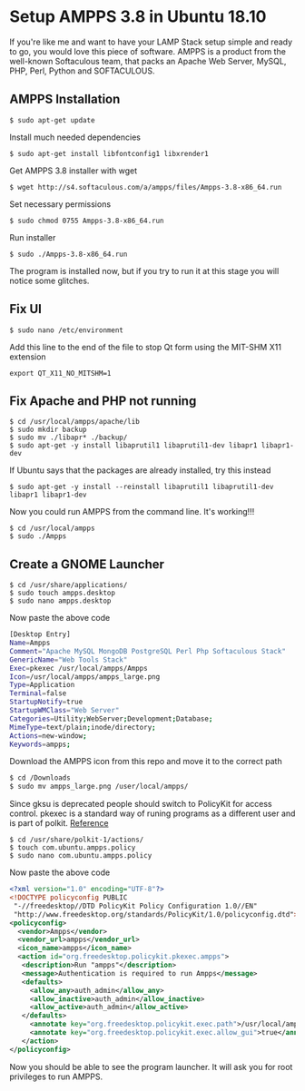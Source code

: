 # Setup AMPPS 3.8 in Ubuntu 18.10
If you're like me and want to have your LAMP Stack setup simple and ready to go, you would love this piece of software. AMPPS is a product from the well-known Softaculous team, that packs an Apache Web Server, MySQL, PHP, Perl, Python and SOFTACULOUS.

## AMPPS Installation
```console
$ sudo apt-get update
```
Install much needed dependencies
```console
$ sudo apt-get install libfontconfig1 libxrender1
```
Get AMPPS 3.8 installer with wget
```console
$ wget http://s4.softaculous.com/a/ampps/files/Ampps-3.8-x86_64.run
```
Set necessary permissions
```console
$ sudo chmod 0755 Ampps-3.8-x86_64.run
```
Run installer
```console
$ sudo ./Ampps-3.8-x86_64.run
```

The program is installed now, but if you try to run it at this stage you will notice some glitches.

## Fix UI

```console
$ sudo nano /etc/environment
```

Add this line to the end of the file to stop Qt form using the MIT-SHM X11 extension
```console
export QT_X11_NO_MITSHM=1
```

## Fix Apache and PHP not running

```console
$ cd /usr/local/ampps/apache/lib
$ sudo mkdir backup
$ sudo mv ./libapr* ./backup/
$ sudo apt-get -y install libaprutil1 libaprutil1-dev libapr1 libapr1-dev
```

If Ubuntu says that the packages are already installed, try this instead

```console
$ sudo apt-get -y install --reinstall libaprutil1 libaprutil1-dev libapr1 libapr1-dev
```

Now you could run AMPPS from the command line. It's working!!!

```console
$ cd /usr/local/ampps
$ sudo ./Ampps
```

## Create a GNOME Launcher

```console
$ cd /usr/share/applications/
$ sudo touch ampps.desktop
$ sudo nano ampps.desktop
```
Now paste the above code
```bash
[Desktop Entry]
Name=Ampps
Comment="Apache MySQL MongoDB PostgreSQL Perl Php Softaculous Stack"
GenericName="Web Tools Stack"
Exec=pkexec /usr/local/ampps/Ampps
Icon=/usr/local/ampps/ampps_large.png
Type=Application
Terminal=false
StartupNotify=true
StartupWMClass="Web Server"
Categories=Utility;WebServer;Development;Database;
MimeType=text/plain;inode/directory;
Actions=new-window;
Keywords=ampps;
```
Download the AMPPS icon from this repo and move it to the correct path
```bash
$ cd /Downloads
$ sudo mv ampps_large.png /user/local/ampps/
```

Since gksu is deprecated people should switch to PolicyKit for access control. pkexec is a standard way of runing programs as a different user and is part of polkit. [Reference](https://forum.xfce.org/viewtopic.php?id=12348)

```console
$ cd /usr/share/polkit-1/actions/
$ touch com.ubuntu.ampps.policy
$ sudo nano com.ubuntu.ampps.policy
```
Now paste the above code

```xml
<?xml version="1.0" encoding="UTF-8"?>
<!DOCTYPE policyconfig PUBLIC
 "-//freedesktop//DTD PolicyKit Policy Configuration 1.0//EN"
 "http://www.freedesktop.org/standards/PolicyKit/1.0/policyconfig.dtd">
<policyconfig>
  <vendor>Ampps</vendor>
  <vendor_url>ampps</vendor_url>
  <icon_name>ampps</icon_name>
  <action id="org.freedesktop.policykit.pkexec.ampps">
   <description>Run "ampps"</description>
   <message>Authentication is required to run Ampps</message>
   <defaults>
     <allow_any>auth_admin</allow_any>
     <allow_inactive>auth_admin</allow_inactive>
     <allow_active>auth_admin</allow_active>
   </defaults>
     <annotate key="org.freedesktop.policykit.exec.path">/usr/local/ampps/Ampps</annotate>
     <annotate key="org.freedesktop.policykit.exec.allow_gui">true</annotate>
   </action>
</policyconfig>
```
Now you should be able to see the program launcher. It will ask you for root privileges to run AMPPS.
